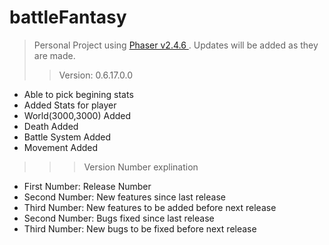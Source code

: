 # battleFantasy
> Personal Project using [Phaser v2.4.6 ](http://phaser.io/). Updates will be added as they are made.
>> Version: 0.6.17.0.0

* Able to pick begining stats
* Added Stats for player
* World(3000,3000) Added
* Death Added
* Battle System Added
* Movement Added

>>> Version Number explination  

* First Number: Release Number  
* Second Number: New features since last release  
* Third Number: New features to be added before next release  
* Second Number: Bugs fixed since last release  
* Third Number: New bugs to be fixed before next release